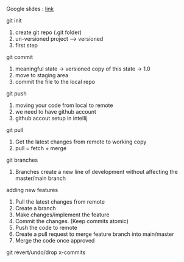 Google slides : [link](https://docs.google.com/presentation/d/1zre0xHSBl1OtYG24TYWcj94gMQXPfDR3MODGfdKFuLM/edit#slide=id.g20f7353040a_0_59)

git init 
1. create git repo (.git folder)
2. un-versioned project --> versioned
3. first step

git commit
1. meaningful state -> versioned copy of this state -> 1.0
2. move to staging area
3. commit the file to the local repo

git push
1. moving your code from local to remote
2. we need to have github account
3. github accout setup in intellij

git pull
1. Get the latest changes from remote to working copy
2. pull = fetch + merge

git branches
1. Branches create a new line of development without affecting the master/main branch

adding new features
1. Pull the latest changes from remote
2. Create a branch
3. Make changes/implement the feature
4. Commit the changes. (Keep commits atomic)
5. Push the code to remote
6. Create a pull request to merge feature branch into main/master
7. Merge the code once approved

git revert/undo/drop x-commits
